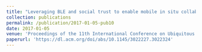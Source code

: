 ```yaml
---
title: "Leveraging BLE and social trust to enable mobile in situ collaborations"
collection: publications
permalink: /publication/2017-01-05-pub10
date: 2017-01-05
venue: 'Proceedings of the 11th International Conference on Ubiquitous Information Management and Communication'
paperurl: 'https://dl.acm.org/doi/abs/10.1145/3022227.3022324'
---
```

